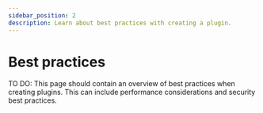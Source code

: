 ```yaml
---
sidebar_position: 2
description: Learn about best practices with creating a plugin.
---
```


# Best practices

TO DO: This page should contain an overview of best practices when creating plugins.
This can include performance considerations and security best practices.
